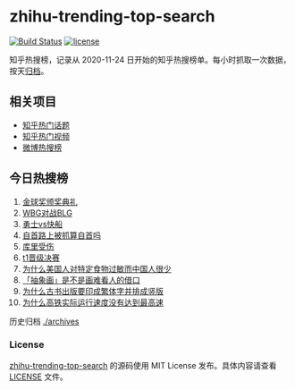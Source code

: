 # zhihu-trending-top-search

[![Build Status](https://github.com/justjavac/zhihu-trending-top-search/workflows/ci/badge.svg?branch=main)](https://github.com/justjavac/zhihu-trending-top-search/actions)
[![license](https://img.shields.io/github/license/justjavac/zhihu-trending-top-search)](https://github.com/justjavac/zhihu-trending-top-search/blob/main/LICENSE)

知乎热搜榜，记录从 2020-11-24 日开始的知乎热搜榜单。每小时抓取一次数据，按天[归档](./archives)。

## 相关项目

- [知乎热门话题](https://github.com/justjavac/zhihu-trending-hot-questions)
- [知乎热门视频](https://github.com/justjavac/zhihu-trending-hot-video)
- [微博热搜榜](https://github.com/justjavac/weibo-trending-hot-search)

## 今日热搜榜

<!-- BEGIN -->
<!-- 最后更新时间 Wed Oct 30 2024 10:13:25 GMT+0800 (China Standard Time) -->

1. [金球奖颁奖典礼](https://www.zhihu.com/search?q=%E9%87%91%E7%90%83%E5%A5%96%E9%A2%81%E5%A5%96%E5%85%B8%E7%A4%BC)
1. [WBG对战BLG](https://www.zhihu.com/search?q=WBG%E5%AF%B9%E6%88%98BLG)
1. [勇士vs快船](https://www.zhihu.com/search?q=%E5%8B%87%E5%A3%ABvs%E5%BF%AB%E8%88%B9)
1. [自首路上被抓算自首吗](https://www.zhihu.com/search?q=%E8%87%AA%E9%A6%96%E8%B7%AF%E4%B8%8A%E8%A2%AB%E6%8A%93%E7%AE%97%E8%87%AA%E9%A6%96%E5%90%97)
1. [库里受伤](https://www.zhihu.com/search?q=%E5%BA%93%E9%87%8C%E5%8F%97%E4%BC%A4)
1. [t1晋级决赛](https://www.zhihu.com/search?q=t1%E6%99%8B%E7%BA%A7%E5%86%B3%E8%B5%9B)
1. [为什么美国人对特定食物过敏而中国人很少](https://www.zhihu.com/search?q=%E4%B8%BA%E4%BB%80%E4%B9%88%E7%BE%8E%E5%9B%BD%E4%BA%BA%E5%AF%B9%E7%89%B9%E5%AE%9A%E9%A3%9F%E7%89%A9%E8%BF%87%E6%95%8F%E8%80%8C%E4%B8%AD%E5%9B%BD%E4%BA%BA%E5%BE%88%E5%B0%91)
1. [「抽象画」是不是画难看人的借口](https://www.zhihu.com/search?q=%E3%80%8C%E6%8A%BD%E8%B1%A1%E7%94%BB%E3%80%8D%E6%98%AF%E4%B8%8D%E6%98%AF%E7%94%BB%E9%9A%BE%E7%9C%8B%E4%BA%BA%E7%9A%84%E5%80%9F%E5%8F%A3)
1. [为什么古书出版要印成繁体字并排成竖版](https://www.zhihu.com/search?q=%E4%B8%BA%E4%BB%80%E4%B9%88%E5%8F%A4%E4%B9%A6%E5%87%BA%E7%89%88%E8%A6%81%E5%8D%B0%E6%88%90%E7%B9%81%E4%BD%93%E5%AD%97%E5%B9%B6%E6%8E%92%E6%88%90%E7%AB%96%E7%89%88)
1. [为什么高铁实际运行速度没有达到最高速](https://www.zhihu.com/search?q=%E4%B8%BA%E4%BB%80%E4%B9%88%E9%AB%98%E9%93%81%E5%AE%9E%E9%99%85%E8%BF%90%E8%A1%8C%E9%80%9F%E5%BA%A6%E6%B2%A1%E6%9C%89%E8%BE%BE%E5%88%B0%E6%9C%80%E9%AB%98%E9%80%9F)

<!-- END -->

历史归档 [./archives](./archives)

### License

[zhihu-trending-top-search](https://github.com/justjavac/zhihu-trending-top-search) 的源码使用 MIT License
发布。具体内容请查看 [LICENSE](./LICENSE) 文件。
